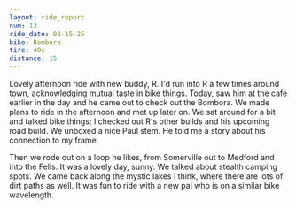 ```yaml
---
layout: ride_report
num: 13
ride_date: 08-15-25
bike: Bombora
tire: 40c
distance: 15
---
```


Lovely afternoon ride with new buddy, R. I'd run into R a few times around town, acknowledging mutual taste in bike things. Today, saw him at the cafe earlier in the day and he came out to check out the Bombora. We made plans to ride in the afternoon and met up later on. We sat around for a bit and talked bike things; I checked out R's other builds and his upcoming road build. We unboxed a nice Paul stem. He told me a story about his connection to my frame. 

Then we rode out on a loop he likes, from Somerville out to Medford and into the Fells. It was a lovely day, sunny. We talked about stealth camping spots. We came back along the mystic lakes I think, where there are lots of dirt paths as well. It was fun to ride with a new pal who is on a similar bike wavelength.